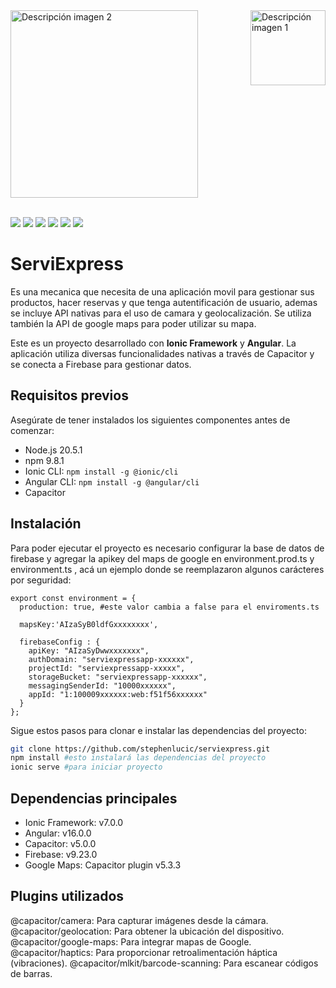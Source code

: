 <div style="display: flex; justify-content: space-between;">
    <img src="https://cdn.worldvectorlogo.com/logos/angular-3.svg" alt="Descripción imagen 2" width="300" />
    <img src="https://trbl-services.eu/wp-content/uploads/2018/06/ionic-1.png" alt="Descripción imagen 1" width="120" />
</div>

<br>

![](https://img.shields.io/github/stars/pandao/editor.md.svg) ![](https://img.shields.io/github/forks/pandao/editor.md.svg) ![](https://img.shields.io/github/tag/pandao/editor.md.svg) ![](https://img.shields.io/github/release/pandao/editor.md.svg) ![](https://img.shields.io/github/issues/pandao/editor.md.svg) ![](https://img.shields.io/bower/v/editor.md.svg)

# ServiExpress
Es una mecanica que necesita de una aplicación movil para gestionar sus productos, hacer reservas y que tenga autentificación de usuario, ademas se incluye API nativas para el uso de camara y geolocalización. Se utiliza también la API de google maps para poder utilizar su mapa.

Este es un proyecto desarrollado con **Ionic Framework** y **Angular**. La aplicación utiliza diversas funcionalidades nativas a través de Capacitor y se conecta a Firebase para gestionar datos.


## Requisitos previos

Asegúrate de tener instalados los siguientes componentes antes de comenzar:

- Node.js 20.5.1
- npm 9.8.1
- Ionic CLI: `npm install -g @ionic/cli`
- Angular CLI: `npm install -g @angular/cli`
- Capacitor

## Instalación

Para poder ejecutar el proyecto es necesario configurar la base de datos de firebase y agregar la apikey del maps de google en environment.prod.ts y environment.ts , acá un ejemplo donde se reemplazaron algunos carácteres por seguridad:
```  
export const environment = {
  production: true, #este valor cambia a false para el enviroments.ts

  mapsKey:'AIzaSyB0ldfGxxxxxxxx',

  firebaseConfig : {
    apiKey: "AIzaSyDwwxxxxxxx",
    authDomain: "serviexpressapp-xxxxxx",
    projectId: "serviexpressapp-xxxxx",
    storageBucket: "serviexpressapp-xxxxxx",
    messagingSenderId: "10000xxxxxx",
    appId: "1:100009xxxxxx:web:f51f56xxxxxx"
  }
};
```

Sigue estos pasos para clonar e instalar las dependencias del proyecto:

```bash
git clone https://github.com/stephenlucic/serviexpress.git
npm install #esto instalará las dependencias del proyecto
ionic serve #para iniciar proyecto
```

## Dependencias principales

- Ionic Framework: v7.0.0
- Angular: v16.0.0
- Capacitor: v5.0.0
- Firebase: v9.23.0
- Google Maps: Capacitor plugin v5.3.3



## Plugins utilizados

@capacitor/camera: Para capturar imágenes desde la cámara.
@capacitor/geolocation: Para obtener la ubicación del dispositivo.
@capacitor/google-maps: Para integrar mapas de Google.
@capacitor/haptics: Para proporcionar retroalimentación háptica (vibraciones).
@capacitor/mlkit/barcode-scanning: Para escanear códigos de barras.
